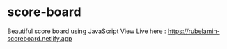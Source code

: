 # score-board
Beautiful score board using JavaScript
View Live here : https://rubelamin-scoreboard.netlify.app
